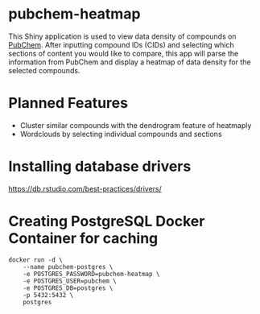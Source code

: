 # pubchem-heatmap

This Shiny application is used to view data density of compounds on [PubChem](https://pubchem.ncbi.nlm.nih.gov). After inputting compound IDs (CIDs) and selecting which sections of content you would like to compare, this app will parse the information from PubChem and display a heatmap of data density for the selected compounds.

# Planned Features

- Cluster similar compounds with the dendrogram feature of heatmaply
- Wordclouds by selecting individual compounds and sections

# Installing database drivers
https://db.rstudio.com/best-practices/drivers/

# Creating PostgreSQL Docker Container for caching

```
docker run -d \
    --name pubchem-postgres \
    -e POSTGRES_PASSWORD=pubchem-heatmap \
    -e POSTGRES_USER=pubchem \
    -e POSTGRES_DB=postgres \
    -p 5432:5432 \
    postgres
```